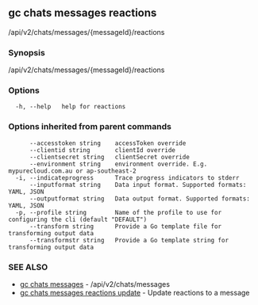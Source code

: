 ## gc chats messages reactions

/api/v2/chats/messages/{messageId}/reactions

### Synopsis

/api/v2/chats/messages/{messageId}/reactions

### Options

```
  -h, --help   help for reactions
```

### Options inherited from parent commands

```
      --accesstoken string    accessToken override
      --clientid string       clientId override
      --clientsecret string   clientSecret override
      --environment string    environment override. E.g. mypurecloud.com.au or ap-southeast-2
  -i, --indicateprogress      Trace progress indicators to stderr
      --inputformat string    Data input format. Supported formats: YAML, JSON
      --outputformat string   Data output format. Supported formats: YAML, JSON
  -p, --profile string        Name of the profile to use for configuring the cli (default "DEFAULT")
      --transform string      Provide a Go template file for transforming output data
      --transformstr string   Provide a Go template string for transforming output data
```

### SEE ALSO

* [gc chats messages](gc_chats_messages.html)	 - /api/v2/chats/messages
* [gc chats messages reactions update](gc_chats_messages_reactions_update.html)	 - Update reactions to a message


